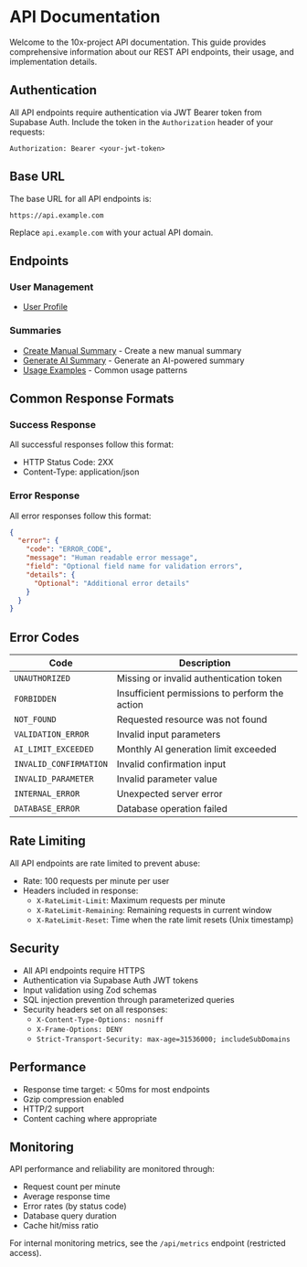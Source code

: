 # API Documentation

Welcome to the 10x-project API documentation. This guide provides comprehensive information about our REST API endpoints, their usage, and implementation details.

## Authentication

All API endpoints require authentication via JWT Bearer token from Supabase Auth. Include the token in the `Authorization` header of your requests:

```http
Authorization: Bearer <your-jwt-token>
```

## Base URL

The base URL for all API endpoints is:

```
https://api.example.com
```

Replace `api.example.com` with your actual API domain.

## Endpoints

### User Management

- [User Profile](./api/user-profile.md)

### Summaries

- [Create Manual Summary](./api/summaries/create-manual-summary.md) - Create a new manual summary
- [Generate AI Summary](./api/summaries/generate-ai.md) - Generate an AI-powered summary
- [Usage Examples](./api/summaries/usage-example.md) - Common usage patterns

## Common Response Formats

### Success Response

All successful responses follow this format:

- HTTP Status Code: 2XX
- Content-Type: application/json

### Error Response

All error responses follow this format:

```json
{
  "error": {
    "code": "ERROR_CODE",
    "message": "Human readable error message",
    "field": "Optional field name for validation errors",
    "details": {
      "Optional": "Additional error details"
    }
  }
}
```

## Error Codes

| Code                   | Description                                    |
| ---------------------- | ---------------------------------------------- |
| `UNAUTHORIZED`         | Missing or invalid authentication token        |
| `FORBIDDEN`            | Insufficient permissions to perform the action |
| `NOT_FOUND`            | Requested resource was not found               |
| `VALIDATION_ERROR`     | Invalid input parameters                       |
| `AI_LIMIT_EXCEEDED`    | Monthly AI generation limit exceeded           |
| `INVALID_CONFIRMATION` | Invalid confirmation input                     |
| `INVALID_PARAMETER`    | Invalid parameter value                        |
| `INTERNAL_ERROR`       | Unexpected server error                        |
| `DATABASE_ERROR`       | Database operation failed                      |

## Rate Limiting

All API endpoints are rate limited to prevent abuse:

- Rate: 100 requests per minute per user
- Headers included in response:
  - `X-RateLimit-Limit`: Maximum requests per minute
  - `X-RateLimit-Remaining`: Remaining requests in current window
  - `X-RateLimit-Reset`: Time when the rate limit resets (Unix timestamp)

## Security

- All API endpoints require HTTPS
- Authentication via Supabase Auth JWT tokens
- Input validation using Zod schemas
- SQL injection prevention through parameterized queries
- Security headers set on all responses:
  - `X-Content-Type-Options: nosniff`
  - `X-Frame-Options: DENY`
  - `Strict-Transport-Security: max-age=31536000; includeSubDomains`

## Performance

- Response time target: < 50ms for most endpoints
- Gzip compression enabled
- HTTP/2 support
- Content caching where appropriate

## Monitoring

API performance and reliability are monitored through:

- Request count per minute
- Average response time
- Error rates (by status code)
- Database query duration
- Cache hit/miss ratio

For internal monitoring metrics, see the `/api/metrics` endpoint (restricted access).
